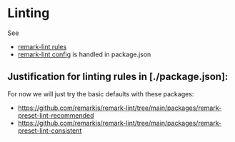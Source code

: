 # Linting

See

-   [remark-lint rules](https://github.com/remarkjs/remark-lint#rules)
-   [remark-lint config](https://github.com/remarkjs/remark-lint#configure) is handled in package.json

## Justification for linting rules in \[./package.json]:

For now we will just try the basic defaults with these packages:

-   https://github.com/remarkjs/remark-lint/tree/main/packages/remark-preset-lint-recommended
-   https://github.com/remarkjs/remark-lint/tree/main/packages/remark-preset-lint-consistent
